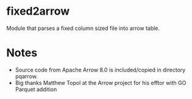 # fixed2arrow

Module that parses a fixed column sized file into arrow table.

# Notes
* Source code from Apache Arrow 8.0 is included/copied in directory pqarrow.   
* Big thanks Matthew Topol at the Arrow project for his efftor with GO Parquet addition